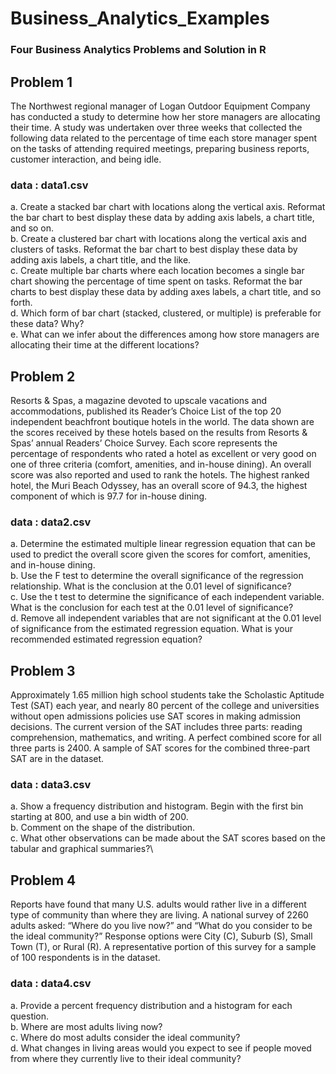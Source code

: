 # Business_Analytics_Examples
### Four Business Analytics Problems and Solution in R 

## Problem 1
The Northwest regional manager of Logan Outdoor Equipment Company has conducted a study to determine how her store managers are allocating their time. A study was undertaken over three weeks that collected the following data related to the percentage of time each store manager spent on the tasks of attending required meetings, preparing business reports, customer interaction, and being idle.
### data : data1.csv

a. Create a stacked bar chart with locations along the vertical axis. Reformat the bar chart to best display these data by adding axis labels, a chart title, and so on.\
b. Create a clustered bar chart with locations along the vertical axis and clusters of tasks. Reformat the bar chart to best display these data by adding axis labels, a chart title, and the like. \
c. Create multiple bar charts where each location becomes a single bar chart showing the percentage of time spent on tasks. Reformat the bar charts to best display these data by adding axes labels, a chart title, and so forth. \
d. Which form of bar chart (stacked, clustered, or multiple) is preferable for these data? Why? \
e. What can we infer about the differences among how store managers are allocating their time at the different locations?


## Problem 2
Resorts & Spas, a magazine devoted to upscale vacations and accommodations, published its Reader’s Choice List of the top 20 independent beachfront boutique hotels in the world. The data shown are the scores received by these hotels based on the results from Resorts & Spas’ annual Readers’ Choice Survey. Each score represents the percentage of respondents who rated a hotel as excellent or very good on one of three criteria (comfort, amenities, and in-house dining). An overall score was also reported and used to rank the hotels. The highest ranked hotel, the Muri Beach Odyssey, has an overall score of 94.3, the highest component of which is 97.7 for in-house dining.
### data : data2.csv

a. Determine the estimated multiple linear regression equation that can be used to predict the overall score given the scores for comfort, amenities, and in-house dining. \
b. Use the F test to determine the overall significance of the regression relationship. What is the conclusion at the 0.01 level of significance? \
c. Use the t test to determine the significance of each independent variable. What is the conclusion for each test at the 0.01 level of significance? \
d. Remove all independent variables that are not significant at the 0.01 level of significance from the estimated regression equation. What is your recommended estimated regression equation? 


## Problem 3
Approximately 1.65 million high school students take the Scholastic Aptitude Test (SAT) each year, and nearly 80 percent of the college and universities without open admissions policies use SAT scores in making admission decisions. The current version of the SAT includes three parts: reading comprehension, mathematics, and writing. A perfect combined score for all three parts is 2400. A sample of SAT scores for the combined three-part SAT are in the dataset.
### data : data3.csv

a. Show a frequency distribution and histogram. Begin with the first bin starting at 800, and use a bin width of 200. \
b. Comment on the shape of the distribution. \
c. What other observations can be made about the SAT scores based on the tabular and graphical summaries?\


## Problem 4
Reports have found that many U.S. adults would rather live in a different type of community than where they are living. A national survey of 2260 adults asked: “Where do you live now?” and “What do you consider to be the ideal community?” Response options were City (C), Suburb (S), Small Town (T), or Rural (R). A representative portion of this survey for a sample of 100 respondents is in the dataset.
### data : data4.csv

a. Provide a percent frequency distribution and a histogram for each question. \
b. Where are most adults living now? \
c. Where do most adults consider the ideal community? \
d. What changes in living areas would you expect to see if people moved from where they currently live to their ideal community?






